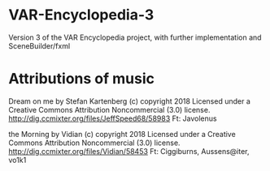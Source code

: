 # VAR-Encyclopedia-3
Version 3 of the VAR Encyclopedia project, with further implementation and SceneBuilder/fxml

# Attributions of music

Dream on me by Stefan Kartenberg (c) copyright 2018 Licensed under a Creative Commons Attribution Noncommercial  (3.0) license. http://dig.ccmixter.org/files/JeffSpeed68/58983 Ft: Javolenus

the Morning by Vidian (c) copyright 2018 Licensed under a Creative Commons Attribution Noncommercial  (3.0) license. http://dig.ccmixter.org/files/Vidian/58453 Ft: Ciggiburns, Aussens@iter, vo1k1
